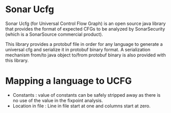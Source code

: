 Sonar Ucfg
==========

Sonar Ucfg (for Universal Control Flow Graph) is an open source java library that provides the format of expected CFGs to be analyzed by SonarSecurity (which is a SonarSource commercial product).

This library provides a protobuf file in order for any language to generate a universal cfg and serialize it in protobuf binary format. 
A serialization mechanism from/to java object to/from protobuf binary is also provided with this library.

Mapping a language to UCFG
==========================
- Constants : value of constants can be safely stripped away as there is no use of the value in the fixpoint analysis.
- Location in file : Line in file start at one and columns start at zero. 
